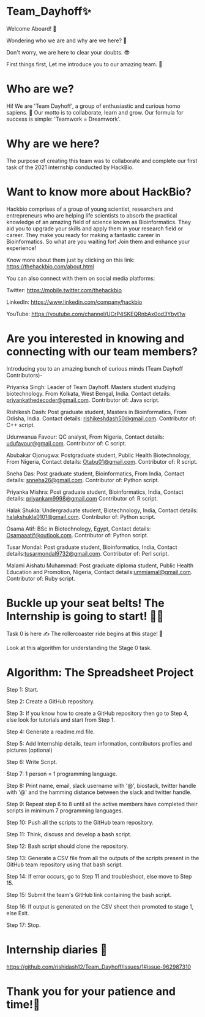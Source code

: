 # Team_Dayhoff✨

Welcome Aboard! 🤩

Wondering who we are and why are we here? 🤔

Don't worry, we are here to clear your doubts. 😎

First things first, Let me introduce you to our amazing team. 🎉


# Who are we?

Hi! We are 'Team Dayhoff', a group of enthusiastic and curious homo sapiens. 👀
Our motto is to collaborate, learn and grow. Our formula for success is simple: 'Teamwork = Dreamwork'. 

# Why are we here?

The purpose of creating this team was to collaborate and complete our first task of the 2021 internship conducted by HackBio. 

# Want to know more about HackBio?

Hackbio comprises of a group of young scientist, researchers and entrepreneurs 
who are helping life scientists to absorb the practical knowledge of an amazing field of science known as Bioinformatics. 
They aid you to upgrade your skills and apply them in your research field or career.
They make you ready for making a fantastic career in Bioinformatics. So what are you waiting for! Join them and enhance your experience! 

Know more about them just by clicking on this link: 
https://thehackbio.com/about.html

You can also connect with them on social media platforms: 

Twitter:
https://mobile.twitter.com/thehackbio

LinkedIn:
https://www.linkedin.com/company/hackbio

YouTube:
https://youtube.com/channel/UCrP4SKEQRnbAx0od3Ybyt1w

# Are you interested in knowing and connecting with our team members?

Introducing you to an amazing bunch of curious minds (Team Dayhoff Contributors)-

Priyanka Singh:
Leader of Team Dayhoff.
Masters student studying biotechnology.
From Kolkata, West Bengal, India. 
Contact details: priyankathedecoder@gmail.com.
Contributor of: Java script.

Rishikesh Dash:
Post graduate student,
Masters in Bioinformatics,
From Odisha, India. 
Contact details: rishikeshdash50@gmail.com.
Contributor of: C++ script.

Udunwanua Favour:
QC analyst, 
From Nigeria,
Contact details: udufavour@gmail.com.
Contributor of: C script.

Abubakar Ojonugwa:
Postgraduate student,
Public Health Biotechnology, 
From Nigeria,
Contact details: Otabu01@gmail.com.
Contributor of: R script.

Sneha Das:
Post graduate student, 
Bioinformatics,
From India,
Contact details: snneha26@gmail.com.
Contributor of: Python script.

Priyanka Mishra:
Post graduate student,
Bioinformatics,
India,
Contact details: priyankam9998@gmail.com
Contributor of: R script.

Halak Shukla:
Undergraduate student,
Biotechnology,
India,
Contact details: halakshukla0101@gmail.com.
Contributor of: Python script.

Osama Atif:
BSc in Biotechnology,
Egypt,
Contact details: Osamaaatif@outlook.com.
Contributor of: Python script.

Tusar Mondal:
Post graduate student,
Bioinformatics,
India,
Contact details:tusarmondal9732@gmail.com.
Contributor of: Perl script.

Malami Aishatu Muhammad:
Post graduate diploma student,
Public Health Education and Promotion,
Nigeria,
Contact details:ummiamal@gmail.com.
Contributor of: Ruby script.

# Buckle up your seat belts! The Internship is going to start! 👩‍💻

Task 0 is here ✍️
The rollercoaster ride begins at this stage! 🎢

Look at this algorithm for understanding the Stage 0 task.

# Algorithm: The Spreadsheet Project

Step 1: Start.

Step 2: Create a GitHub repository. 

Step 3: If you know how to create a GitHub repository then go to Step 4, else look for tutorials and start from Step 1.

Step 4: Generate a readme.md file.

Step 5: Add Internship details, team information, contributors profiles and pictures (optional)

Step 6: Write Script.

Step 7: 1 person = 1 programming language.

Step 8: Print name, email, slack username with '@', biostack, twitter handle with '@' and the hamming distance between the slack and twitter handle.

Step 9: Repeat step 6 to 8 until all the active members have completed their scripts in minimum 7 programming languages.

Step 10: Push all the scripts to the GitHub team repository.

Step 11: Think, discuss and develop a bash script. 

Step 12: Bash script should clone the repository.

Step 13: Generate a CSV file from all the outputs of the scripts present in the GitHub team repository using that bash script.

Step 14: If error occurs, go to Step 11 and troubleshoot, else move to Step 15.

Step 15: Submit the team's GitHub link containing the bash script. 

Step 16: If output is generated on the CSV sheet then promoted to stage 1, else Exit. 

Step 17: Stop.


# Internship diaries 📸 

https://github.com/rishidash12/Team_Dayhoff/issues/1#issue-962987310


# Thank you for your patience and time!🎉
